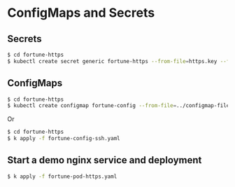 # ConfigMaps and Secrets

## Secrets

```bash
$ cd fortune-https
$ kubectl create secret generic fortune-https --from-file=https.key --from-file=https.cert --from-file=foo
```

## ConfigMaps

```bash
$ cd fortune-https
$ kubectl create configmap fortune-config --from-file=../configmap-files/sleep-interval --from-file=my-nginx-config.conf=../ssl.conf
```

Or

```bash
$ cd fortune-https
$ k apply -f fortune-config-ssh.yaml
```

## Start a demo nginx service and deployment

```bash
$ k apply -f fortune-pod-https.yaml
```
